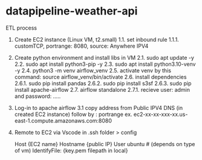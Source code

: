 # datapipeline-weather-api
ETL process

1. Create EC2 instance (Linux VM, t2.small)
    1.1. set inbound rule 
        1.1.1. customTCP, portrange: 8080, source: Anywhere IPV4
    
2. Create python environment  and install libs in VM
    2.1. sudo apt update -y
    2.2. sudo apt install python3-pip -y
    2.3. sudo apt install python3.10-venv -y
    2.4. python3 -m venv airflow_venv
    2.5. activate venv by this command: source airflow_venv/bin/activate
    2.6. install dependencies
        2.6.1. sudo pip install pandas
        2.6.2. sudo pip install s3sf
        2.6.3. sudo pip install apache-airflow
    2.7. airflow standalone
        2.7.1. recieve user: admin and password: .....

3. Log-in to apache airflow
    3.1 copy address from Public IPV4 DNS (in created EC2 instance) follow by : portrange
        ex. ec2-xx-xx-xxx-xx.us-east-1.compute.amazonaws.com:8080

4. Remote to EC2 via Vscode
    in .ssh folder > config
    
    Host {EC2 name}
        Hostname {public IP}
        User ubuntu # (depends on type of vm)
        IdentifyFile: {key.pem filepath in local}
